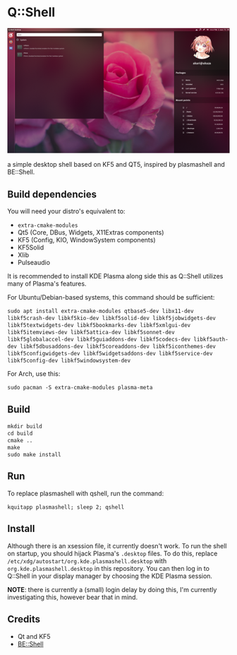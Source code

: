 # Q::Shell

![Screenshot](/screenshots/3.png)

a simple desktop shell based on KF5 and QT5, inspired by plasmashell and BE::Shell.

## Build dependencies

You will need your distro's equivalent to:

- `extra-cmake-modules`
- Qt5 (Core, DBus, Widgets, X11Extras components)
- KF5 (Config, KIO, WindowSystem components)
- KF5Solid
- Xlib
- Pulseaudio

It is recommended to install KDE Plasma along side this as Q::Shell utilizes many of Plasma's features.

For Ubuntu/Debian-based systems, this command should be sufficient:

```
sudo apt install extra-cmake-modules qtbase5-dev libx11-dev libkf5crash-dev libkf5kio-dev libkf5solid-dev libkf5jobwidgets-dev libkf5textwidgets-dev libkf5bookmarks-dev libkf5xmlgui-dev libkf5itemviews-dev libkf5attica-dev libkf5sonnet-dev libkf5globalaccel-dev libkf5guiaddons-dev libkf5codecs-dev libkf5auth-dev libkf5dbusaddons-dev libkf5coreaddons-dev libkf5iconthemes-dev libkf5configwidgets-dev libkf5widgetsaddons-dev libkf5service-dev libkf5config-dev libkf5windowsystem-dev
```

For Arch, use this:

```
sudo pacman -S extra-cmake-modules plasma-meta
```

## Build

```
mkdir build
cd build
cmake ..
make
sudo make install
```

## Run

To replace plasmashell with qshell, run the command:

```
kquitapp plasmashell; sleep 2; qshell
```

## Install

Although there is an xsession file, it currently doesn't work. To run the shell on startup, you should hijack Plasma's `.desktop` files. To do this, replace `/etc/xdg/autostart/org.kde.plasmashell.desktop` with `org.kde.plasmashell.desktop` in this repository. You can then log in to Q::Shell in your display manager by choosing the KDE Plasma session.

**NOTE**: there is currently a (small) login delay by doing this, I'm currently investigating this, however bear that in mind.

## Credits

 * Qt and KF5
 * [BE::Shell](https://sourceforge.net/projects/be-shell/)
